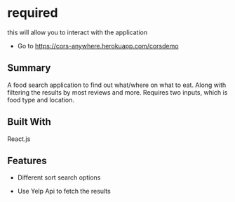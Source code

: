 # required

this will allow you to interact with the application

- Go to https://cors-anywhere.herokuapp.com/corsdemo 

## Summary

A food search application to find out what/where on what to eat.
Along with filtering the results by most reviews and more. Requires two 
inputs, which is food type and location.


## Built With

React.js

## Features

- Different sort search options

- Use Yelp Api to fetch the results

